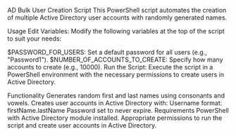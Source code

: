 AD Bulk User Creation Script
This PowerShell script automates the creation of multiple Active Directory user accounts with randomly generated names.

Usage
Edit Variables: Modify the following variables at the top of the script to suit your needs:

$PASSWORD_FOR_USERS: Set a default password for all users (e.g., "Password1").
$NUMBER_OF_ACCOUNTS_TO_CREATE: Specify how many accounts to create (e.g., 10000).
Run the Script: Execute the script in a PowerShell environment with the necessary permissions to create users in Active Directory.

Functionality
Generates random first and last names using consonants and vowels.
Creates user accounts in Active Directory with:
Username format: firstName.lastName
Password set to never expire.
Requirements
PowerShell with Active Directory module installed.
Appropriate permissions to run the script and create user accounts in Active Directory.
